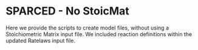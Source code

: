 # SPARCED - No StoicMat 

Here we provide the scripts to create model files, without using a Stoichiometric Matrix input file. We included reaction definitions within the updated Ratelaws input file.

